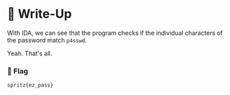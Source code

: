 # 🔑 Write-Up

With IDA, we can see that the program checks if the individual characters of the password match `p4sswd`. 

Yeah. That's all.


<h3> 🚩 Flag </h3>

```plain
spritz{ez_pass}
```